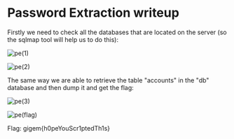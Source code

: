 # Password Extraction writeup

Firstly we need to check all the databases that are located on the server (so the sqlmap tool will help us to do this):

![pe(1)](https://user-images.githubusercontent.com/57829161/78356887-1f22df00-75b9-11ea-9259-0ce9b30c26e4.png)

![pe(2)](https://user-images.githubusercontent.com/57829161/78356938-319d1880-75b9-11ea-99cb-55e92d970903.png)

The same way we are able to retrieve the table "accounts" in the "db" database and then dump it and get the flag:

![pe(3)](https://user-images.githubusercontent.com/57829161/78357018-57c2b880-75b9-11ea-8555-f06985759784.png)

![pe(flag)](https://user-images.githubusercontent.com/57829161/78357025-5b563f80-75b9-11ea-98d1-3330e10b26df.png)

Flag: gigem{h0peYouScr1ptedTh1s}
